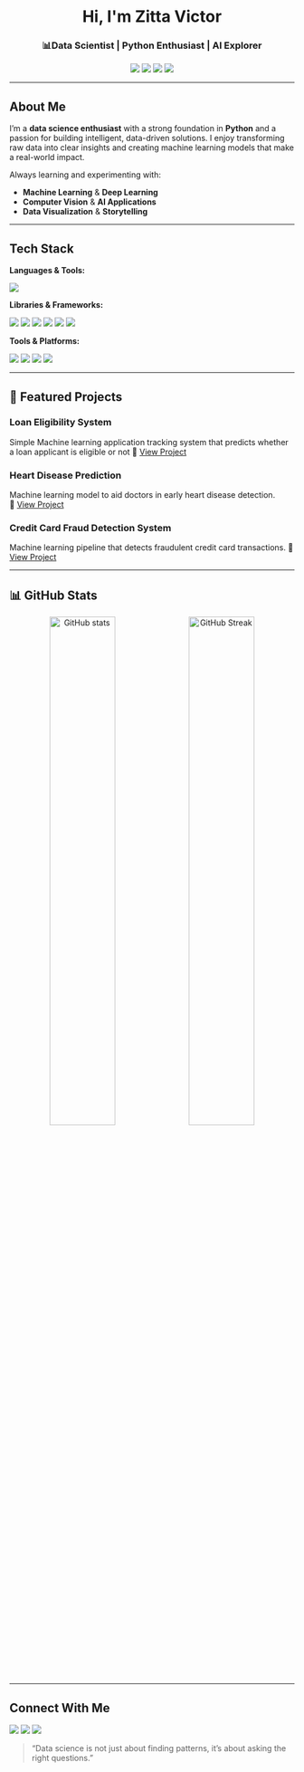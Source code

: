 <!-- Banner -->
<h1 align="center"> Hi, I'm Zitta Victor</h1>
<h3 align="center">📊Data Scientist | Python Enthusiast | AI Explorer</h3>

<p align="center">
  <img src="https://img.shields.io/badge/Python-Expert-blue?logo=python&logoColor=white" />
  <img src="https://img.shields.io/badge/Machine%20Learning-Passionate-orange?logo=scikit-learn&logoColor=white" />
  <img src="https://img.shields.io/badge/Data%20Science-Portfolio-success?logo=google-analytics&logoColor=white" />
  <img src="https://img.shields.io/github/followers/zittavictor?label=Followers&style=social" />
</p>

---

## About Me  
I’m a **data science enthusiast** with a strong foundation in **Python** and a passion for building intelligent, data-driven solutions. I enjoy transforming raw data into clear insights and creating machine learning models that make a real-world impact.

 Always learning and experimenting with:
- **Machine Learning** & **Deep Learning**
- **Computer Vision** & **AI Applications**
- **Data Visualization** & **Storytelling**

---

## Tech Stack  

**Languages & Tools:**  
<p>
  <img src="https://img.shields.io/badge/Python-3670A0?style=flat&logo=python&logoColor=ffdd54" />
</p>

**Libraries & Frameworks:**  
<p>
  <img src="https://img.shields.io/badge/Numpy-013243?style=flat&logo=numpy&logoColor=white" />
  <img src="https://img.shields.io/badge/Pandas-150458?style=flat&logo=pandas&logoColor=white" />
  <img src="https://img.shields.io/badge/Matplotlib-004C99?style=flat&logo=plotly&logoColor=white" />
  <img src="https://img.shields.io/badge/Seaborn-3182BD?style=flat&logo=python&logoColor=white" />
  <img src="https://img.shields.io/badge/Scikit%20Learn-F7931E?style=flat&logo=scikit-learn&logoColor=white" />
  <img src="https://img.shields.io/badge/TensorFlow-FF6F00?style=flat&logo=tensorflow&logoColor=white" />
</p>

**Tools & Platforms:**  
<p>
  <img src="https://img.shields.io/badge/Jupyter-F37626?style=flat&logo=jupyter&logoColor=white" />
  <img src="https://img.shields.io/badge/Google%20Colab-F9AB00?style=flat&logo=googlecolab&logoColor=white" />
  <img src="https://img.shields.io/badge/Git-F05032?style=flat&logo=git&logoColor=white" />
  <img src="https://img.shields.io/badge/GitHub-181717?style=flat&logo=github&logoColor=white" />
</p>

---

## 📂 Featured Projects  

### Loan Eligibility System 
Simple Machine learning application tracking system that predicts whether a loan applicant is eligible or not
🔗 [View Project](#)

###  Heart Disease Prediction  
Machine learning model to aid doctors in early heart disease detection.  
🔗 [View Project](#)

###  Credit Card Fraud Detection System 
Machine learning pipeline that detects fraudulent credit card transactions.
🔗 [View Project](#)

---

## 📊 GitHub Stats  

<p align="center">
  <img src="https://github-readme-stats.vercel.app/api?username=zittavictor&show_icons=true&theme=tokyonight" alt="GitHub stats" width="48%"/>
  <img src="https://github-readme-streak-stats.herokuapp.com/?user=zittavictor&theme=tokyonight" alt="GitHub Streak" width="48%"/>
</p>

---

##  Connect With Me  

<p>
  <a href="mailto:zittavictor26@gmail.com"><img src="https://img.shields.io/badge/Email-D14836?style=flat&logo=gmail&logoColor=white"/></a>
  <a href="https://linkedin.com/in/zittavictor"><img src="https://img.shields.io/badge/LinkedIn-0077B5?style=flat&logo=linkedin&logoColor=white"/></a>
  <a href="https://github.com/zittavictor"><img src="https://img.shields.io/badge/GitHub-181717?style=flat&logo=github&logoColor=white"/></a>
</p>

> “Data science is not just about finding patterns, it’s about asking the right questions.”
